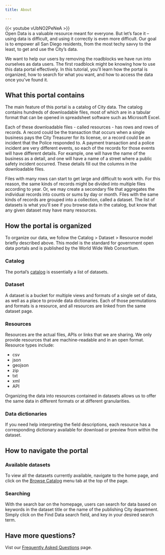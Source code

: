 ```yaml
---
title: About

---
```


{{< youtube vUbNO2PeNeA >}}
<br />
Open Data is a valuable resource meant for everyone. But let’s face it – using data is difficult, and using it correctly is even more difficult. Our goal is to empower all San Diego residents, from the most techy savvy to the least, to get and use the City’s data.

We want to help our users by removing the roadblocks we have run into ourselves as data users. The first roadblock might be knowing how to use this data portal effectively. In this tutorial, you'll learn how the portal is organized, how to search for what you want, and how to access the data once you've found it.

## What this portal contains

The main feature of this portal is a catalog of City data. The catalog contains hundreds of downloadable files, most of which are in a tabular format that can be opened in spreadsheet software such as Microsoft Excel.

Each of these downloadable files - called resources - has rows and rows of records. A record could be the transaction that occurs when a single business pays the City Treasurer for its license, or a record could be an incident that the Police responded to. A payment transaction and a police incident are very different events, so each of the records for those events will have different details. For example, one will have the name of the business as a detail, and one will have a name of a street where a public safety incident occurred. These details fill out the columns in the downloadable files.

Files with many rows can start to get large and difficult to work with. For this reason, the same kinds of records might be divided into multiple files according to year. Or, we may create a secondary file that aggregates the individual records into counts or sums by day or month. Files with the same kinds of records are grouped into a collection, called a dataset. The list of datasets is what you'll see if you browse data in the catalog, but know that any given dataset may have many resources.

## How the portal is organized

To organize our data, we follow the Catalog > Dataset > Resource model briefly described above. This model is the standard for government open data portals and is published by the World Wide Web Consortium.

### Catalog

The portal’s [catalog](/datasets) is essentially a list of datasets.

### Dataset

A dataset is a bucket for multiple views and formats of a single set of data, as well as a place to provide data dictionaries. Each of those permutations and formats is a resource, and all resources are linked from the same dataset page.

### Resources 

Resources are the actual files, APIs or links that we are sharing. We only provide resources that are machine-readable and in an open format. Resource types include:

* csv
* json
* geojson
* zip
* txt
* xml
* API

Organizing the data into resources contained in datasets allows us to offer the same data in different formats or at different granularities.

### Data dictionaries

If you need help interpreting the field descriptions, each resource has a corresponding dictionary available for download or preview from within the dataset.

## How to navigate the portal

### Available datasets

To view all the datasets currently available, navigate to the  home page, and click on the [Browse Catalog](/datasets) menu tab at the top of the page.

### Searching

With the search bar on the homepage, users can search for data based on keywords in the dataset title or the name of the publishing City department. Simply click on the Find Data search field, and key in your desired search term.

## Have more questions?

Vist our [Frequently Asked Questions](/resources/) page.